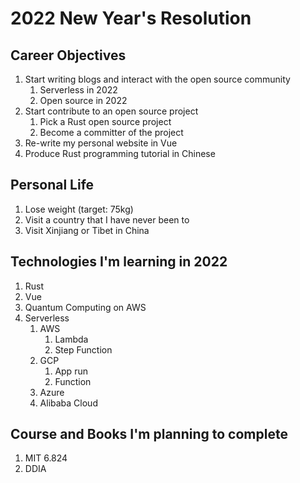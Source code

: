 # 2022 New Year's Resolution

## Career Objectives

1. Start writing blogs and interact with the open source community
   1. Serverless in 2022
   2. Open source in 2022
2. Start contribute to an open source project
   1. Pick a Rust open source project
   2. Become a committer of the project
3. Re-write my personal website in Vue
4. Produce Rust programming tutorial in Chinese

## Personal Life

1. Lose weight (target: 75kg)
2. Visit a country that I have never been to
3. Visit Xinjiang or Tibet in China

## Technologies I'm learning in 2022

1. Rust
2. Vue
3. Quantum Computing on AWS
4. Serverless
   1. AWS
      1. Lambda
      2. Step Function
   2. GCP
      1. App run
      2. Function
   3. Azure
   4. Alibaba Cloud

## Course and Books I'm planning to complete

1. MIT 6.824
2. DDIA
